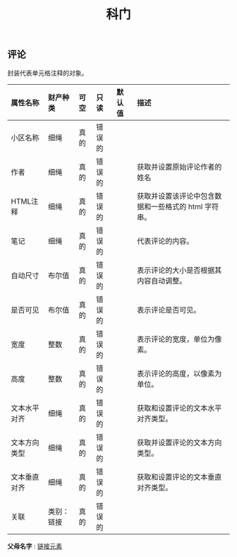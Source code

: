 ﻿---
title: 科门
second_title: Aspose.Cells Cloud Documen
type: docs
url: /zh/specification/model/comment/
description: Aspose.Cells 云模型规范：注释。轻松处理 Excel 和其他电子表格文档，具有打开、生成、编辑、拆分、合并、比较和转换等功能
kwords: Excel, Office, 电子表格, Cloud REST API, 评论
weight: 50
---
## **评论**

封装代表单元格注释的对象。

|属性名称|财产种类|可空|只读|默认值|描述|
|:- |:- |:- |:- |:- |:- |
|小区名称|细绳|真的|错误的|||
|作者|细绳|真的|错误的||获取并设置原始评论作者的姓名|
|HTML注释|细绳|真的|错误的||获取并设置该评论中包含数据和一些格式的 html 字符串。|
|笔记|细绳|真的|错误的||代表评论的内容。|
|自动尺寸|布尔值|真的|错误的||表示评论的大小是否根据其内容自动调整。|
|是否可见|布尔值|真的|错误的||表示评论是否可见。|
|宽度|整数|真的|错误的||表示评论的宽度，单位为像素。|
|高度|整数|真的|错误的||表示评论的高度，以像素为单位。|
|文本水平对齐|细绳|真的|错误的||获取和设置评论的文本水平对齐类型。|
|文本方向类型|细绳|真的|错误的||获取并设置评论的文本方向类型。|
|文本垂直对齐|细绳|真的|错误的||获取和设置评论的文本垂直对齐类型。|
|关联|类别：链接|真的|错误的|||

**父母名字** : [链接元素](/specification/model/linkelement)

